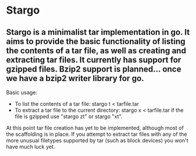 # Stargo
## Stargo is a minimalist tar implementation in go.  It aims to provide the basic functionality of listing the contents of a tar file, as well as creating and extracting tar files.  It currently has support for gzipped files.  Bzip2 support is planned... once we have a bzip2 writer library for go.

Basic usage:
- To list the contents of a tar file: stargo t < tarfile.tar
- To extract a tar file to the current directory: stargo x < tarfile.tar
if the file is gzipped use "stargo zt" or stargo "xt".

At this point tar file creation has yet to be implemented, although most of the scaffolding is in place.  If you attempt to extract tar files with any of the more unusual filetypes supported by tar (such as block devices) you won't have much luck yet.
